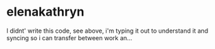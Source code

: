 # elenakathryn
I didnt' write this code, see above, i'm typing it out to understand it and syncing so i can transfer between work an…
